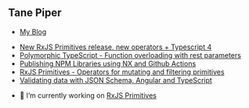 ## Tane Piper

- [My Blog](https://tane.dev/)

<!-- BLOG-POST-LIST:START -->
- [New RxJS Primitives release, new operators + Typescript 4](https://tane.dev/2020/11/new-rxjs-primitives-release-new-operators-typescript-4/)
- [Polymorphic TypeScript - Function overloading with rest parameters](https://tane.dev/2020/05/polymorphic-typescript-function-overloading-with-rest-parameters/)
- [Publishing NPM Libraries using NX and Github Actions](https://tane.dev/2020/05/publishing-npm-libraries-using-nx-and-github-actions/)
- [RxJS Primitives - Operators for mutating and filtering primitives](https://tane.dev/2020/04/rxjs-primitives-operators-for-mutating-and-filtering-primitives/)
- [Validating data with JSON Schema, Angular and TypeScript](https://tane.dev/2019/09/validating-data-with-json-schema-angular-and-typescript/)
<!-- BLOG-POST-LIST:END -->

- 🔭 I’m currently working on [RxJS Primitives](https://rxjs.ninja)

<!--
**tanepiper/tanepiper** is a ✨ _special_ ✨ repository because its `README.md` (this file) appears on your GitHub profile.

Here are some ideas to get you started:

- 🔭 I’m currently working on ...
- 🌱 I’m currently learning ...
- 👯 I’m looking to collaborate on ...
- 🤔 I’m looking for help with ...
- 💬 Ask me about ...
- 📫 How to reach me: ...
- 😄 Pronouns: ...
- ⚡ Fun fact: ...
-->
